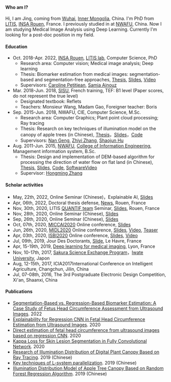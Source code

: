
#### Who am I?
Hi, I am Jing, coming from [Wuhai](https://en.wikipedia.org/wiki/Wuhai), [Inner Mongolia](https://en.wikipedia.org/wiki/Inner_Mongolia), China. I'm  PhD from [LITIS](http://www.litislab.fr/), [INSA Rouen](https://www.insa-rouen.fr/), France. I previously studied in at [NWAFU](https://www.nwsuaf.edu.cn/), China. Now I am studying Medical Image Analysis using Deep Learning. Currently I'm looking for a post-doc position in my field.

#### Education

  - Oct. 2018-Apr. 2022, [INSA Rouen](https://www.insa-rouen.fr/), [LITIS lab](https://www.litislab.fr/), Computer Science, PhD
    + Research area: Computer vision; Medical image analysis; Deep learning
    + Thesis: Biomarker estimation from medical images: segmentation-based and segmentation-free approaches, [Thesis](https://1drv.ms/b/s!ArS4irhKYi7tmQOPCC-orh67gccy?e=TZl8nD), [Slides](https://1drv.ms/b/s!ArS4irhKYi7tmH-dvZpkKS_fDv4f?e=WZj5TU), [Video](https://1drv.ms/v/s!ArS4irhKYi7tmH59q3NMITchVb_M?e=3IbFNz)
    + Supervisors: [Caroline Petitjean](https://pagesperso.litislab.fr/cpetitjean/), [Samia Ainouz](https://pagesperso.litislab.fr/sainouz/)
  - Mar. 2018-Jun. 2018, [SISU](http://en.shisu.edu.cn/), French training, TEF: B1 level (Paper scores, do not represent the true level)
    + Designated textbook: Reflets
    + Teachers: Monsieur Wang, Madam Gao, Foreigner teacher: Boris
  - Sep. 2015-Jun. 2018, NWAFU, CIE, Computer Science, M.Sc.
    + Research area: Computer Graphics; Plant point cloud processing; Ray tracing
    + Thesis: Research on key techniques of illumination model on the canopy of apple trees (in Chinese), [Thesis](https://1drv.ms/b/s!ArS4irhKYi7tmVLdz6QvoJ8pp4Bz?e=Cw8IiT)，[Slides](https://1drv.ms/b/s!ArS4irhKYi7tmVPJDVSdfcvbMTOg?e=cTTgYS)，[Code](https://github.com/jizhang02/Digital-Plants-Illumination-Simulation)
    + Supervisors: [Nan Geng](https://cie.nwsuaf.edu.cn/szdw/js/2008114695/index.htm), [Zhiyi Zhang](https://cie.nwsuaf.edu.cn/szdw/js/2008118167/index.htm), [Shaojun Hu](https://cie.nwsuaf.edu.cn/szdw/fjs/2010110086/index.htm)
 - Aug. 2011-Jun. 2015, [NWAFU](https://en.nwsuaf.edu.cn/), [College of Information Engineering](https://cie.nwafu.edu.cn/), Management information system, B.Sc.
    + Thesis: Design and implementation of DEM-based algorithm for processing the direction of water flow on flat land (in Chinese), [Thesis](https://1drv.ms/b/s!ArS4irhKYi7tmVBKrSRqXTtjxAoy?e=aBGRTg), [Slides](https://1drv.ms/p/s!ArS4irhKYi7tmVFaJnC2JyO2gSAD?e=1hxYxL), [Code](https://github.com/jizhang02/DEM_WaterFlowDirection), [SoftwareVideo](https://1drv.ms/v/s!ArS4irhKYi7tmU90yMFnjMDYuMTS?e=i9dmQc)
    + Supervisor: [Hongming Zhang](https://cie.nwsuaf.edu.cn/szdw/js/2008117820/index.htm)



#### Scholar activities

  - May, 22th, 2022, Online Seminar (Chinese)，Explainable AI, [Slides](https://1drv.ms/b/s!ArS4irhKYi7tmVSZOgt6cBC0ole9?e=n8q4rS) 
  - Apr, 06th, 2022, Doctoral thesis defense, [News](https://www.litislab.fr/event/soutenance-these-jing-zhang), Rouen, France
  - Nov, 30th, 2020, LITIS [QUANTIF team](https://www.litislab.fr/equipe/quantif) Seminar, [Slides](https://1drv.ms/b/s!ArS4irhKYi7tmV2DvVGjDY4adtEw?e=NMhDai), Rouen, France
  - Nov, 28th, 2020, Online Seminar (Chinese), [Slides](https://1drv.ms/p/s!ArS4irhKYi7tlRzSKHe64gbHHNzC?e=xfJkF6)
  - Sep, 26th, 2020, Online Seminar (Chinese), [Slides](https://1drv.ms/b/s!ArS4irhKYi7tmVwOZRsVk7UTzC37?e=kYHp7c)
  - Oct, 07th, 2020, [MICCAI2020](https://www.miccai2020.org/en/) Online conference, [Slides](https://1drv.ms/b/s!ArS4irhKYi7tmVV5aMtWWwOI2Fx8?e=B7W4xk)
  - Jun, 26th, 2020, [MIDL2020](https://2020.midl.io/) Online conference, [Slides](https://1drv.ms/b/s!ArS4irhKYi7tmVjV5rOg3z_fnVrb?e=6woVQ3), [Video](https://1drv.ms/v/s!ArS4irhKYi7tmVcWxHuplpvauJZQ?e=1Vk0Hm), [Teaser](https://1drv.ms/v/s!ArS4irhKYi7tmVaZcqWjV8bOm2NZ?e=CR2cCd)
  - Apr, 03th, 2020, [ISBI2020](https://biomedicalimaging.org/2020/wp-content/uploads/static-html-to-wp/data/dff0d41695bbae509355435cd32ecf5d/index.htm) Online conference, [Slides](https://1drv.ms/b/s!ArS4irhKYi7tmVlvM0DmwZpBBdx4?e=lJUOAh), [Video](https://1drv.ms/v/s!ArS4irhKYi7tmVp7DCZB_XdmRdik?e=WMojb6)
  - Jul, 09th, 2019, Jour Des Doctorants, [Slide](https://1drv.ms/b/s!ArS4irhKYi7tmVvgQY-YeF5zDNHi?e=VZgo55), Le Havre, France
  - Apr, 15-19th, 2019, [Deep learning for medical imaging](https://deepimaging2019.sciencesconf.org/), Lyon, France
  - Nov, 10-17th, 2017, [Sakura Science Exchange Program](https://ssp.jst.go.jp/cn/)，[Iwate University](https://www.iwate-u.ac.jp/), Japon
  - Aug, 12-15th, 2017, ICIA2017International Conference on Intelligent Agriculture, Changchun, Jilin, China
  - Jul, 07-08th, 2016, The 3rd Postgraduate Electronic Design Competition, Xi'an, Shaanxi, China
  

#### Publications
- [Segmentation-Based vs. Regression-Based Biomarker Estimation: A Case Study of Fetus Head Circumference Assessment from Ultrasound Images](https://www.mdpi.com/2313-433X/8/2/23). 2022
- [Explainability for Regression CNN in Fetal Head Circumference Estimation from Ultrasound Images](https://link.springer.com/chapter/10.1007/978-3-030-61166-8_8). 2020
- [Direct estimation of fetal head circumference from ultrasound images based on regression CNN](https://openreview.net/forum?id=RwYqA6AjS). 2020
- [Kappa Loss for Skin Lesion Segmentation in Fully Convolutional Network](https://ieeexplore.ieee.org/abstract/document/9098404). 2020
- [Research of Illumination Distribution of Digital Plant Canopy Based on Ray Tracing](https://kns.cnki.net/kcms/detail/detail.aspx?dbcode=CJFD&dbname=CJFDLAST2019&filename=NJYJ201901006&v=%25mmd2FqcnTkbOuGVBOPMgYojjjivYOz1EfXXIWoLFJ8TLYkQvJ1K66fgCoItcy%25mmd2B8hRMn0). 2019 (Chinese)
- [Key techniques of L-system parallelization](https://kns.cnki.net/kcms/detail/detail.aspx?dbcode=CJFD&dbname=CJFDLAST2019&filename=SJSJ201905028&v=7d893uLcWt6KJdc8HDk3p5CPzFGMCxY4t2PJxn38wzxr0Z%25mmd2BS2fFQPxS%25mmd2BbHdtatFw). 2019 (Chinese)
- [Illumination Distribution Model of Apple Tree Canopy Based on Random Forest Regression Algorithm](https://kns.cnki.net/kcms/detail/detail.aspx?dbcode=CJFD&dbname=CJFDLAST2019&filename=NYJX201905025&v=QcZ51qEUI0cOLeHOuT8hlsHGW222Q7t3%25mmd2FsPPpck8dDCIi8u5cnupmx8PObX5dqBj). 2019 (Chinese)


